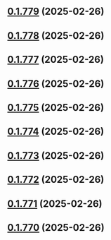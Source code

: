 ## [0.1.779](https://github.com/binary-braids/terraform-oracle/compare/v0.1.778...v0.1.779) (2025-02-26)



## [0.1.778](https://github.com/binary-braids/terraform-oracle/compare/v0.1.777...v0.1.778) (2025-02-26)



## [0.1.777](https://github.com/binary-braids/terraform-oracle/compare/v0.1.776...v0.1.777) (2025-02-26)



## [0.1.776](https://github.com/binary-braids/terraform-oracle/compare/v0.1.775...v0.1.776) (2025-02-26)



## [0.1.775](https://github.com/binary-braids/terraform-oracle/compare/v0.1.774...v0.1.775) (2025-02-26)



## [0.1.774](https://github.com/binary-braids/terraform-oracle/compare/v0.1.773...v0.1.774) (2025-02-26)



## [0.1.773](https://github.com/binary-braids/terraform-oracle/compare/v0.1.772...v0.1.773) (2025-02-26)



## [0.1.772](https://github.com/binary-braids/terraform-oracle/compare/v0.1.771...v0.1.772) (2025-02-26)



## [0.1.771](https://github.com/binary-braids/terraform-oracle/compare/v0.1.770...v0.1.771) (2025-02-26)



## [0.1.770](https://github.com/binary-braids/terraform-oracle/compare/v0.1.769...v0.1.770) (2025-02-26)



